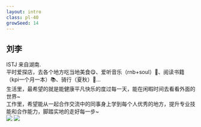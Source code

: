 ```yaml
---
layout: intro
class: pl-40
growSeed: 14
---
```


## 刘李

<div class="leading-10 opacity-80 mr-60 mt-4">
ISTJ 来自湖南.<br>
平时爱探店，去各个地方吃当地美食😋、爱听音乐（rnb+soul）🤘、阅读书籍（kpi一个月一本）📚、骑行（夏秋）🚴...<br>
生活里，最希望的就是能健康平凡快乐的度过每一天，能在闲暇时间去看看外面的世界~<br>
工作里，希望能从一起合作交流中的同事身上学到每个人优秀的地方，提升专业技能和合作能力，脚踏实地的走好每一步~<br>
</div>

<img src="/l-l.png" v-click absolute top-50 right-14 w-50 />
<img src="/hi.png" v-after absolute top-48 right-15 w-8 rotate-10 delay-300 />

<div flex="~ gap2">

</div>
